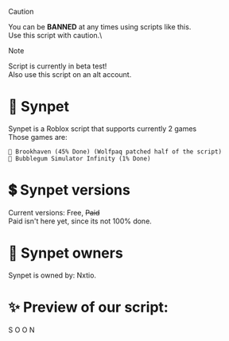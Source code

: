 > [!CAUTION]
> You can be **BANNED** at any times using scripts like this.\
> Use this script with caution.\

> [!NOTE]
> Script is currently in beta test!\
> Also use this script on an alt account.

# 🌠 Synpet
Synpet is a Roblox script that supports currently 2 games\
Those games are:
```
🏡 Brookhaven (45% Done) (Wolfpaq patched half of the script)
🌠 Bubblegum Simulator Infinity (1% Done)
```
# 💲 Synpet versions
Current versions: Free, ~~Paid~~\
Paid isn't here yet, since its not 100% done.
# 👑 Synpet owners
Synpet is owned by: Nxtio.
# ✨ Preview of our script:
S O O N
